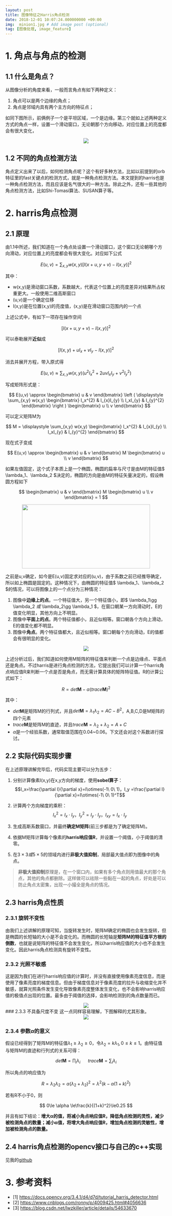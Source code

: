 ```yaml
---
layout: post
title: 图像特征之Harris角点检测
date: 2018-12-01 10:07:24.000000000 +09:00
img:  minion1.jpg # Add image post (optional)
tag: [图像处理, image_feature]
---
```

# 1. 角点与角点的检测
## 1.1 什么是角点？
从图像分析的角度来看，一般而言角点有如下两种定义：
1. 角点可以是两个边缘的角点；
2. 角点是邻域内具有两个主方向的特征点；

如同下图所示，前俩例子一个是平坦区域，一个是边缘。第三个就如上述两种定义方式的角点一样，设置一个滑动窗口，无论朝那个方向移动，对应位置上的亮度都会有很大变化，
<div style="text-align: center">
<img src="{{site.baseurl}}/assets/img/harris/corner.png"/>
</div>

## 1.2 不同的角点检测方法
角点定义出来了以后，如何检测角点呢？这个有好多种方法，比如以前提到的orb特征里的fast关键点的检测方式，就是一种角点检测方法。本文提到的harris也是一种角点检测方法，而且应该是名气很大的一种方法。除此之外，还有一些其他的角点检测方法，比如Shi-Tomasi算法、SUSAN算子等。

# 2. harris角点检测
## 2.1 原理
由1.1中所述，我们知道在一个角点处设置一个滑动窗口，这个窗口无论朝哪个方向滑动，对应位置上的亮度都会有很大变化。对应如下公式

$$E(u,v) = \sum _{x,y} w(x,y)[ I(x+u,y+v) - I(x,y)]^{2}$$

其中：
- w(x,y)是滑动窗口系数，系数越大，代表这个位置上的亮度差异对结果所占权重更大。一般使用二维高斯窗口
- (u,v)是一个确定位移
- I(x,y)是在位置(x,y)的亮度值，(x,y)是在滑动窗口范围内的一个点

上述公式中，有如下一项存在操作空间

$$[I(x+u,y+v) - I(x,y)]^{2}$$

可以泰勒展开**近似**成

$$ [ I(x,y) + u I_{x} + vI_{y} - I(x,y)]^{2} $$

消去并展开方程，带入原式得

$$E(u,v) \approx \sum _{x,y} w(x,y)(u^{2}I_{x}^{2} + 2uvI_{x}I_{y} + v^{2}I_{y}^{2})$$

写成矩阵形式是：

$$ E(u,v) \approx \begin{bmatrix} u & v \end{bmatrix} \left ( \displaystyle \sum_{x,y} w(x,y) \begin{bmatrix} I_x^{2} & I_{x}I_{y} \\ I_xI_{y} & I_{y}^{2} \end{bmatrix} \right ) \begin{bmatrix} u \\ v \end{bmatrix} $$

可以定义矩阵M为

$$ M = \displaystyle \sum_{x,y} w(x,y) \begin{bmatrix} I_x^{2} & I_{x}I_{y} \\ I_xI_{y} & I_{y}^{2} \end{bmatrix} $$

现在式子变成

$$ E(u,v) \approx \begin{bmatrix} u & v \end{bmatrix} M \begin{bmatrix} u \\ v \end{bmatrix} $$

如果左值固定，这个式子本质上是一个椭圆，椭圆的扁率与尺寸是由M的特征值$ \lambda_1、\lambda_2 $决定的，椭圆的方向是由M的特征矢量决定的，假设椭圆方程如下

$$ \begin{bmatrix} u & v \end{bmatrix} M \begin{bmatrix} u \\ v \end{bmatrix} = 1  $$

<div style="text-align: center">
<img src="{{site.baseurl}}/assets/img/harris/eclipse.png"  width="400" height="200"/>
</div>

之前是u,v确定，如今是E(u,v)固定求对应的(u,v)，由于系数之前已经推导确定，所以如上椭圆是固定的。这种情况下，由椭圆的特征值$ \lambda_1、\lambda_2 $的情况，可以将图像上的一个点分为三种情况：
1. 图像中**边缘上的点**。一个特征值大，另一个特征值小，即$ \lambda_1\gg \lambda_2 $或$ \lambda_2\gg \lambda_1 $，在窗口朝某一方向滑动时，E的值变化明显，其他方向上不明显。
2. 图像中**平面上的点**。两个特征值都小，且近似相等。窗口朝各个方向上滑动，E的值变化都不明显。
3. 图像中**角点**。两个特征值都大，且近似相等。窗口朝每个方向滑动，E的值都会有很明显的变化。
<div style="text-align: center">
<img src="{{site.baseurl}}/assets/img/harris/analyse.png"/>
</div>

上述分析过后，我们知道如何使用M矩阵的特征值来判断一个点是边缘点、平面点还是角点。不过harris是进行角点检测的方法，它提出我们可以计算一个harris角点响应值R来判断一个点是否是角点，而无需计算具体的矩阵特征值。R的计算公式如下：

$$ R=det \boldsymbol{M} - \alpha(trace\boldsymbol{M})^2 $$

其中：
- $det\boldsymbol{M}$是矩阵M的行列式，并且$det\boldsymbol{M} = \lambda_1\lambda_2 = AC-B^2$，A,B,C,D是M矩阵的四个元素
- $trace\boldsymbol{M}$是矩阵M的直迹，并且$trace\boldsymbol{M}=\lambda_2+\lambda_2 = A+C$
- $\alpha$是一个经验系数，通常取值范围在0.04~0.06。下文还会对这个系数进行探讨。

## 2.2 实际代码实现步骤
在上述原理讲解完毕后，代码实现主要可以分为五步：
1. 分别计算像素I(x,y)在x,y方向的梯度，使用**sobel算子**：$$I_x=\frac{\partial I}{\partial x}=I\otimes(-1\ 0\ 1)，I_y =\frac{\partial I}{\partial x}=I\otimes(-1\ 0\ 1)^T$$

2. 计算两个方向梯度的乘积：$$ I_x^2=I_x\cdot I_y，I_y^2=I_y\cdot I_y，I_{xy}=I_x\cdot I_y $$

3. 生成高斯系数窗口，并最终**确定M矩阵**(前三步都是为了确定矩阵M)。

4. 依据M矩阵计算每个像素的**harris响应值R**，并设置一个阈值，小于阈值的清零。

5. 在$3\times3或5\times5$的领域内进行**非极大值抑制**，局部最大值点即为图像中的角点。

> **非极大值抑制**原理是，在一个窗口内，如果有多个角点则用值最大的那个角点，其他的角点都删除。这样做可以祛除一些黏在一起的角点，好处是可以防止角点太密集，出现一小撮全是角点的情况。

## 2.3 harris角点性质
### 2.3.1 旋转不变性
由我们上述讲解的原理可知，当旋转发生时，矩阵M确定的椭圆也会发生旋转，但是椭圆的长短轴的大小是不会变化的。而椭圆的长短轴是**矩阵M的特征值平方根的倒数**，也就是说矩阵的特征值不会发生变化，所以harris响应值的大小也不会发生变化。因此harris角点检测具有旋转不变性。

### 2.3.2 光照不敏感
这是因为我们在进行harris响应值的计算时，并没有直接使用像素亮度信息，而是使用了像素亮度的梯度信息。但由于梯度信息对于像素亮度的拉升与收缩变化并不敏感，就算光照条件发生变化导致像素亮度整体发生变化，也不会影响harris响应值的极值点出现的位置。最多由于阈值的选择，会影响检测到的角点数量而已。
<div style="text-align: center">
<img src="{{site.baseurl}}/assets/img/harris/brightness.png"/>
</div>
### 2.3.3 不具备尺度不变
这一点同样容易理解，下图解释的尤其形象。
<div style="text-align: center">
<img src="{{site.baseurl}}/assets/img/harris/scale.png"/>
</div>

### 2.3.4 参数$\alpha$的意义
假设已经得到了矩阵M的特征值$\lambda_1\ge\lambda_2\ge0$，令$\lambda_2=k\lambda_1,0\le k\le 1$。由特征值与矩阵M的直迹和行列式的关系可得：

$$ det\boldsymbol{M}=\prod_i\lambda_i \ \ \ \ \ \  trace\boldsymbol{M}=\sum_i\lambda_i $$

所以角点的响应值为

$$ R=\lambda_2\lambda_2=\alpha(\lambda_2+\lambda_2)^2=\lambda^2(k-\alpha(1+k)^2) $$

若有R不小于0，则
    
$$ 0\le \alpha \le\frac{k}{(1+k)^2}\le0.25 $$

并且有如下结论：**增大α的值，将减小角点响应值R，降低角点检测的灵性，减少被检测角点的数量；减小α值，将增大角点响应值R，增加角点检测的灵敏性，增加被检测角点的数量。**

## 2.4 harris角点检测的opencv接口与自己的c++实现
见我的[github](https://github.com/xhy3054/myopencv/tree/master/08_feature2d_module/01_harris_corner_detector)

# 3. 参考资料
- [1] https://docs.opencv.org/3.4.1/d4/d7d/tutorial_harris_detector.html
- [2] https://www.cnblogs.com/ronny/p/4009425.html#4056636
- [3] https://blog.csdn.net/lwzkiller/article/details/54633670

